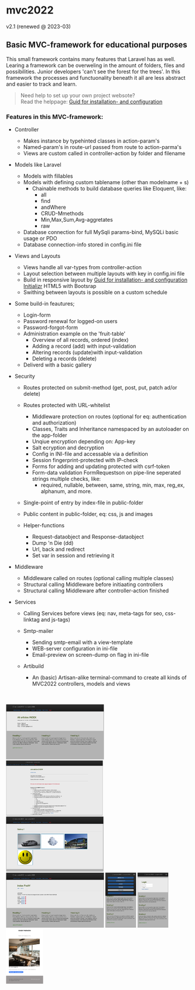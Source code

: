 # mvc2022 
v2.1 (renewed @ 2023-03)


## Basic MVC-framework for educational purposes

This small framework contains many features that Laravel has as well.
Learing a framework can be overweling in the amount of folders, files and possibilities.
Junior developers  'can't see the forest for the trees'.
In this framework the processes and functuonality beneath it all are less abstract and easier to track and learn. 

> Need help to set up your own project websote?<br> Read the helppage: [Guid for installation- and configuration](ReadMe/install_config.md)


### Features in this MVC-framework:

* Controller
  * Makes instance by typehinted classes in action-param's
  * Named-param's in route-url passed from route to action-parma's
  * Views are custom called in controller-action by folder and filename

* Models like Laravel
  * Models with fillables
  * Models with defining custom tablename (other than modelname + s)
    * Chainable methods to build database queries like Eloquent, like:
      * all
      * find
      * andWhere
      * CRUD-Mmethods
      * Min,Max,Sum,Avg-aggretates
      * raw
   * Database connection for full MySqli params-bind, MySQLi basic usage or PDO
   * Database connection-info stored in config.ini file
	

* Views and Layouts
  * Views handle all var-types from controller-action
  * Layout selection between multiple layouts with key in config.ini file
  * Build in responsive layout by [Guid for installation- and configuration](ReadMe/install_config.md) [Initializr](http://www.initializr.com) HTML5 with Bootsrap
  * Swithing between layouts is possible on a custom schedule</li>

* Some build-in feautures;
  * Login-form
  * Password renewal for logged-on users
  * Password-forgot-form
  * Administration example on the 'fruit-table'
    * Overview of all records, ordered (index)
    * Adding a record (add) with input-validation
    * Altering records (update)with input-validation
    * Deleting a records (delete)
  * Deliverd with a basic gallery


* Security
  * Routes protected on submit-method (get, post, put, patch ad/or delete)
  * Routes protected with URL-whitelist 
    * Middleware protection on routes (optional for eq: authentication and authorization)
    * Classes, Traits and Inheritance namespaced by an autoloader on the app-folder
    * Unqiue encryption depending on: App-key
    * Salt ecryption and decryption
    * Config in INI-file and accessable via a definition
    * Session fingerprint-protected with IP-check
    * Forms for adding and updating protected with csrf-token
    * Form-data validation FormRequestson on pipe-line seperated strings multiple checks, like:
      *  required, nullable, between, same, string, min, max, reg_ex, alphanum, and more.
   * Single-point of entry by index-file in public-folder
   * Public content in public-folder, eq: css, js and images

  * Helper-functions
    * Request-dataobject and Response-dataobject
    * Dump 'n Die (dd)
    * Url, back and redirect
    * Set var in session and retrieving it

* Middleware
  * Middleware called on routes (optional calling multiple classes)
  * Structural calling Middleware before initiaating controllers
  * Structural calling Middleware after controller-action finished

* Services
  * Calling Services before views (eq: nav, meta-tags for seo, css-linktag and js-tags)
         
  * Smtp-mailer
       * Sending smtp-email with a view-template
       * WEB-server configuration in ini-file
       * Email-preview on screen-dump on flag in ini-file

  * Artibuild
      * An (basic) Artisan-alike terminal-command to create all kinds of MVC2022 controllers, models and views </li>
<br>
<br>
<img title="example homepage" alt="example homepage" height="150px" src="ReadMe/images/01 home.png">
<img title="example gallery" alt="example gallery" height="150px" src="ReadMe/images/02 find by id.png">
<img title="example gallery" alt="example gallery" height="150px" src="ReadMe/images/03 gallery.png">
<img title="example beheer" alt="example beheer" height="150px" src="ReadMe/images/04 administration.png">
<img title="example login" alt="example login" height="150px" src="ReadMe/images/05 app-hamburgermenu.png">
<img title="example app-login" alt="example app-login" height="150px" src="ReadMe/images/06 app-login.png">
<img title="example app-login" alt="example app-login" height="150px" src="ReadMe/images/07 email dump-example.png">
